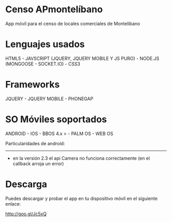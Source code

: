 Censo APmontelíbano
===================

App móvil para el censo de locales comerciales de Montelíbano








Lenguajes usados
================

HTML5 - JAVSCRIPT (JQUERY, JQUERY MOBILE Y JS PURO) - NODE.JS (MONGOOSE - SOCKET.IO) - CSS3



Frameworks
==========

JQUERY - JQUERY MOBILE - PHONEGAP




SO Móviles soportados
=====================

ANDROID - IOS - BBOS 4.x > - PALM OS - WEB OS 



Particularidades de android:
___________________________

* en la versión 2.3 el api Camera no funciona correctamente (en el callback arroja un error)




Descarga
========

Puedes descargar y probar el app en tu dispositivo móvil en el siguiente enlace:

http://goo.gl/Jc5xQ


